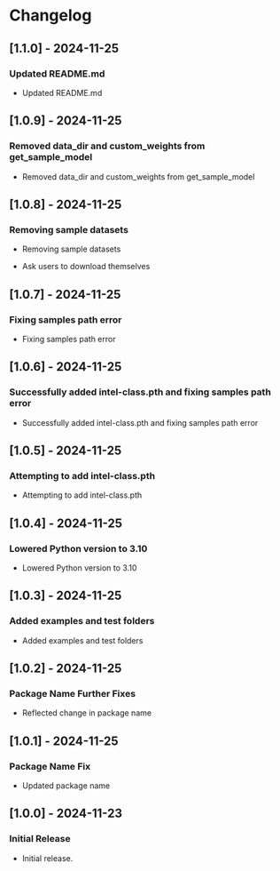 # Changelog

## [1.1.0] - 2024-11-25

### Updated README.md

- Updated README.md

## [1.0.9] - 2024-11-25

### Removed data_dir and custom_weights from get_sample_model

- Removed data_dir and custom_weights from get_sample_model

## [1.0.8] - 2024-11-25

### Removing sample datasets

- Removing sample datasets

- Ask users to download themselves

## [1.0.7] - 2024-11-25

### Fixing samples path error

- Fixing samples path error

## [1.0.6] - 2024-11-25

### Successfully added intel-class.pth and fixing samples path error

- Successfully added intel-class.pth and fixing samples path error

## [1.0.5] - 2024-11-25

### Attempting to add intel-class.pth

- Attempting to add intel-class.pth

## [1.0.4] - 2024-11-25

### Lowered Python version to 3.10

- Lowered Python version to 3.10

## [1.0.3] - 2024-11-25

### Added examples and test folders

- Added examples and test folders

## [1.0.2] - 2024-11-25

### Package Name Further Fixes

- Reflected change in package name

## [1.0.1] - 2024-11-25

### Package Name Fix

- Updated package name

## [1.0.0] - 2024-11-23

### Initial Release

- Initial release.
